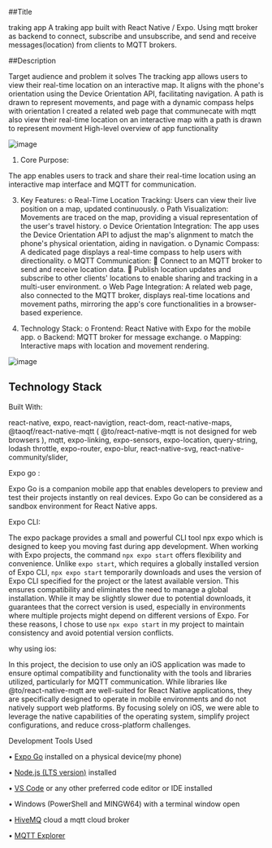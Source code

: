 ##Title

traking app
A traking app built with React Native / Expo. Using mqtt broker as backend to connect, subscribe and unsubscribe, and send and receive messages(location) from clients to MQTT brokers.


##Description

Target audience and problem it solves
The tracking app allows users to view their real-time location on an interactive map. It aligns with the phone's orientation using the Device Orientation API, facilitating navigation. A path is drawn to represent movements, and page with a dynamic compass helps with orientation 
I created a related  web page that  communecate with mqtt also view their real-time location on an interactive map with a path is drawn to represent movment 
High-level overview of app functionality

![image](https://github.com/user-attachments/assets/fd0ebebe-4169-4208-8127-84b59f35a4d3)

  1.	Core Purpose:
     
  The app enables users to track and share their real-time location using an interactive map interface and MQTT for communication.
  
  3.	Key Features:
    o	Real-Time Location Tracking:
    Users can view their live position on a map, updated continuously.
    o	Path Visualization:
    Movements are traced on the map, providing a visual representation of the user's travel history.
    o	Device Orientation Integration:
    The app uses the Device Orientation API to adjust the map's alignment to match the phone's physical orientation, aiding in navigation.
    o	Dynamic Compass:
    A dedicated page displays a real-time compass to help users with directionality.
    o	MQTT Communication:
    	Connect to an MQTT broker to send and receive location data.
    	Publish location updates and subscribe to other clients' locations to enable sharing and tracking in a multi-user environment.
    o	Web Page Integration:
    A related web page, also connected to the MQTT broker, displays real-time locations and movement paths, mirroring the app's core functionalities in a browser-based experience.
  
  5.	Technology Stack:
    o	Frontend: React Native with Expo for the mobile app.
    o	Backend: MQTT broker for message exchange.
    o	Mapping: Interactive maps with location and movement rendering.
    



![image](https://github.com/user-attachments/assets/324daf96-7791-4336-9ee4-b69c18bd56fd)












## Technology Stack


Built With:

react-native,
expo,
react-navigtion,
react-dom,
react-native-maps,
@taoqf/react-native-mqtt
( @to/react-native-mqtt is not designed for web browsers ),
mqtt,
expo-linking,
expo-sensors,
expo-location,
query-string,
lodash throttle,
expo-router,
expo-blur,
react-native-svg,
react-native-community/slider,

 
Expo go :

  Expo Go is a companion mobile app that enables developers to preview and test their projects instantly on real devices. Expo Go can be considered as a sandbox environment for React Native apps.

Expo CLI:

  The expo package provides a small and powerful CLI tool npx expo which is designed to keep you moving fast during app development.
  When working with Expo projects, the command `npx expo start` offers flexibility and convenience. Unlike `expo start`, which requires a globally installed version of Expo CLI, `npx expo start`             temporarily downloads and uses the version of Expo CLI specified for the project or the latest available version. This ensures compatibility and eliminates the need to manage a global installation.        While    it may be slightly slower due to potential downloads, it guarantees that the correct version is used, especially in environments where multiple projects might depend on different versions of      Expo. For     these reasons, I chose to use `npx expo start` in my project to maintain consistency and avoid potential version conflicts.
  

why using ios:

  In this project, the decision to use only an iOS application was made to ensure optimal compatibility and functionality with the tools and libraries utilized, particularly for MQTT communication. While    libraries like @to/react-native-mqtt are well-suited for React Native applications, they are specifically designed to operate in mobile environments and do not natively support web platforms. By           focusing solely on iOS, we were able to leverage the native capabilities of the operating system, simplify project configurations, and reduce cross-platform challenges.

Development Tools Used

  •	[Expo Go](https://expo.dev/go) installed on a physical device(my phone)
  
  •	[Node.js (LTS version)](https://nodejs.org/en) installed
  
  •	[VS Code](https://code.visualstudio.com/) or any other preferred code editor or IDE installed
  
  •	Windows (PowerShell and MINGW64) with a terminal window open 
  
  •	[HiveMQ](https://www.hivemq.com/products/mqtt-cloud-broker/) cloud a mqtt cloud broker 
  
  •	[MQTT Explorer ](https://mqtt-explorer.com/)
